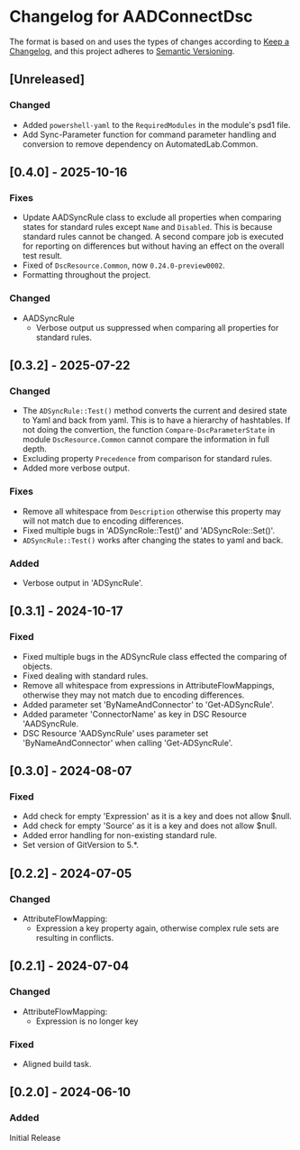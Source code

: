 # Changelog for AADConnectDsc

The format is based on and uses the types of changes according to [Keep a Changelog](https://keepachangelog.com/en/1.0.0/),
and this project adheres to [Semantic Versioning](https://semver.org/spec/v2.0.0.html).

## [Unreleased]

### Changed

- Added `powershell-yaml` to the `RequiredModules` in the module's psd1 file.
- Add Sync-Parameter function for command parameter handling and conversion
  to remove dependency on AutomatedLab.Common.

## [0.4.0] - 2025-10-16

### Fixes

- Update AADSyncRule class to exclude all properties when comparing states for
  standard rules except `Name` and `Disabled`. This is because standard rules
  cannot be changed. A second compare job is executed for reporting on
  differences but without having an effect on the overall test result.
- Fixed of `DscResource.Common`, now `0.24.0-preview0002`.
- Formatting throughout the project.

### Changed

- AADSyncRule
  - Verbose output us suppressed when comparing all properties for standard rules.

## [0.3.2] - 2025-07-22

### Changed

- The `ADSyncRule::Test()` method converts the current and desired state to
  Yaml and back from yaml. This is to have a hierarchy of hashtables. If
  not doing the convertion, the function `Compare-DscParameterState` in
  module `DscResource.Common` cannot compare the information in full depth.
- Excluding property `Precedence` from comparison for standard rules.
- Added more verbose output.

### Fixes

- Remove all whitespace from `Description` otherwise this property may will not
  match due to encoding differences.
- Fixed multiple bugs in 'ADSyncRole::Test()' and 'ADSyncRole::Set()'.  
- `ADSyncRule::Test()` works after changing the states to yaml and back.

### Added

- Verbose output in 'ADSyncRule'.

## [0.3.1] - 2024-10-17

### Fixed

- Fixed multiple bugs in the ADSyncRule class effected the comparing of objects.
- Fixed dealing with standard rules.
- Remove all whitespace from expressions in AttributeFlowMappings, otherwise they
  may not match due to encoding differences.
- Added parameter set 'ByNameAndConnector' to 'Get-ADSyncRule'.
- Added parameter 'ConnectorName' as key in DSC Resource 'AADSyncRule.
- DSC Resource 'AADSyncRule' uses parameter set 'ByNameAndConnector' when
  calling 'Get-ADSyncRule'.

## [0.3.0] - 2024-08-07

### Fixed

- Add check for empty 'Expression' as it is a key and does not allow $null.
- Add check for empty 'Source' as it is a key and does not allow $null.
- Added error handling for non-existing standard rule.
- Set version of GitVersion to 5.*.

## [0.2.2] - 2024-07-05

### Changed

- AttributeFlowMapping:
  - Expression a key property again, otherwise complex rule sets
    are resulting in conflicts.

## [0.2.1] - 2024-07-04

### Changed

- AttributeFlowMapping:
  - Expression is no longer key

### Fixed

- Aligned build task.

## [0.2.0] - 2024-06-10

### Added

Initial Release
